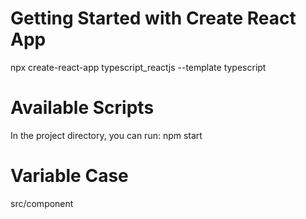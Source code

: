 # Getting Started with Create React App
npx create-react-app typescript_reactjs --template typescript

# Available Scripts
In the project directory, you can run:
npm start

# Variable Case
src/component

